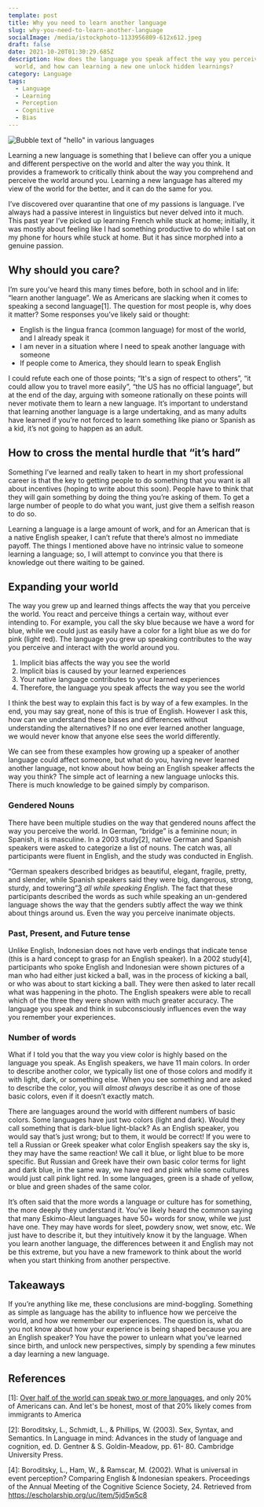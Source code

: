 ```yaml
---
template: post
title: Why you need to learn another language
slug: why-you-need-to-learn-another-language
socialImage: /media/istockphoto-1133956809-612x612.jpeg
draft: false
date: 2021-10-20T01:30:29.685Z
description: How does the language you speak affect the way you perceive the
  world, and how can learning a new one unlock hidden learnings?
category: Language
tags:
  - Language
  - Learning
  - Perception
  - Cognitive
  - Bias
---
```

![Bubble text of "hello" in various languages](/media/istockphoto-1133956809-612x612.jpeg "Hello in various languages")



Learning a new language is something that I believe can offer you a unique and different perspective on the world and alter the way you think. It provides a framework to critically think about the way you comprehend and perceive the world around you. Learning a new language has altered my view of the world for the better, and it can do the same for you.

I’ve discovered over quarantine that one of my passions is language. I’ve always had a passive interest in linguistics but never delved into it much. This past year I’ve picked up learning French while stuck at home; initially, it was mostly about feeling like I had something productive to do while I sat on my phone for hours while stuck at home. But it has since morphed into a genuine passion.

## Why should you care?

I’m sure you’ve heard this many times before, both in school and in life: “learn another language”. We as Americans are slacking when it comes to speaking a second language\[1]. The question for most people is, why does it matter? Some responses you’ve likely said or thought:

* English is the lingua franca (common language) for most of the world, and I already speak it
* I am never in a situation where I need to speak another language with someone
* If people come to America, they should learn to speak English

I could refute each one of those points; “It's a sign of respect to others”, “it could allow you to travel more easily”, “the US has no official language”, but at the end of the day, arguing with someone rationally on these points will never motivate them to learn a new language. It’s important to understand that learning another language is a large undertaking, and as many adults have learned if you’re not forced to learn something like piano or Spanish as a kid, it’s not going to happen as an adult.

## How to cross the mental hurdle that “it’s hard”

Something I’ve learned and really taken to heart in my short professional career is that the key to getting people to do something that you want is all about incentives (hoping to write about this soon). People have to think that they will gain something by doing the thing you’re asking of them. To get a large number of people to do what you want, just give them a selfish reason to do so.

Learning a language is a large amount of work, and for an American that is a native English speaker, I can’t refute that there’s almost no immediate payoff. The things I mentioned above have no intrinsic value to someone learning a language; so, I will attempt to convince you that there is knowledge out there waiting to be gained.

## Expanding your world

The way you grew up and learned things affects the way that you perceive the world. You react and perceive things a certain way, without ever intending to. For example, you call the sky blue because we have a word for blue, while we could just as easily have a color for a light blue as we do for pink (light red). The language you grew up speaking contributes to the way you perceive and interact with the world around you.

1. Implicit bias affects the way you see the world
2. Implicit bias is caused by your learned experiences
3. Your native language contributes to your learned experiences
4. Therefore, the language you speak affects the way you see the world

I think the best way to explain this fact is by way of a few examples. In the end, you may say great, none of this is true of English. However I ask this, how can we understand these biases and differences without understanding the alternatives? If no one ever learned another language, we would never know that anyone else sees the world differently.

We can see from these examples how growing up a speaker of another language could affect someone, but what do you, having never learned another language, not know about how being an English speaker affects the way you think? The simple act of learning a new language unlocks this. There is much knowledge to be gained simply by comparison.

### Gendered Nouns

 There have been multiple studies on the way that gendered nouns affect the way you perceive the world. In German, “bridge” is a feminine noun; in Spanish, it is masculine. In a 2003 study\[2], native German and Spanish speakers were asked to categorize a list of nouns. The catch was, all participants were fluent in English, and the study was conducted in English.

“German speakers described bridges as beautiful, elegant, fragile, pretty, and slender, while Spanish speakers said they were big, dangerous, strong, sturdy, and towering”[3](https://www.psychologytoday.com/us/blog/culture-conscious/201209/masculine-or-feminine-and-why-it-matters) *all while speaking English*. The fact that these participants described the words as such while speaking an un-gendered language shows the way that the genders subtly affect the way we think about things around us. Even the way you perceive inanimate objects.

### Past, Present, and Future tense

Unlike English, Indonesian does not have verb endings that indicate tense (this is a hard concept to grasp for an English speaker). In a 2002 study\[4], participants who spoke English and Indonesian were shown pictures of a man who had either just kicked a ball, was in the process of kicking a ball, or who was about to start kicking a ball. They were then asked to later recall what was happening in the photo. The English speakers were able to recall which of the three they were shown with much greater accuracy. The language you speak and think in subconsciously influences even the way you remember your experiences.

### Number of words

What if I told you that the way you view color is highly based on the language you speak. As English speakers, we have 11 main colors. In order to describe another color, we typically list one of those colors and modify it with light, dark, or something else. When you see something and are asked to describe the color, you will *almost always* describe it as one of those basic colors, even if it doesn’t exactly match.

There are languages around the world with different numbers of basic colors. Some languages have just two colors (light and dark). Would they call something that is dark-blue light-black? As an English speaker, you would say that’s just wrong; but to them, it would be correct! If you were to tell a Russian or Greek speaker what color English speakers say the sky is, they may have the same reaction! We call it blue, or light blue to be more specific. But Russian and Greek have their own basic color terms for light and dark blue, in the same way, we have red and pink while some cultures would just call pink light red. In some languages, green is a shade of yellow, or blue and green shades of the same color.

It’s often said that the more words a language or culture has for something, the more deeply they understand it. You’ve likely heard the common saying that many Eskimo-Aleut languages have 50+ words for snow, while we just have one. They may have words for sleet, powdery snow, wet snow, etc. We just have to describe it, but they intuitively know it by the language. When you learn another language, the differences between it and English may not be this extreme, but you have a new framework to think about the world when you start thinking from another perspective.

## Takeaways

If you’re anything like me, these conclusions are mind-boggling. Something as simple as language has the ability to influence how we perceive the world, and how we remember our experiences. The question is, what do you not know about how your experience is being shaped because you are an English speaker? You have the power to unlearn what you’ve learned since birth, and unlock new perspectives, simply by spending a few minutes a day learning a new language.

## References

\[1]: [Over half of the world can speak two or more languages](https://www.washingtonpost.com/local/education/half-the-world-is-bilingual-whats-our-problem/2019/04/24/1c2b0cc2-6625-11e9-a1b6-b29b90efa879_story.html), and only 20% of Americans can. And let's be honest, most of that 20% likely comes from immigrants to America

\[2]: Boroditsky, L., Schmidt, L., & Phillips, W. (2003). Sex, Syntax, and Semantics. In Language in mind: Advances in the study of language and cognition, ed. D. Gentner & S. Goldin-Meadow, pp. 61- 80. Cambridge University Press.

\[4]: Boroditsky, L., Ham, W., & Ramscar, M. (2002). What is universal in event perception? Comparing English & Indonesian speakers. Proceedings of the Annual Meeting of the Cognitive Science Society, 24. Retrieved from https://escholarship.org/uc/item/5jd5w5c8